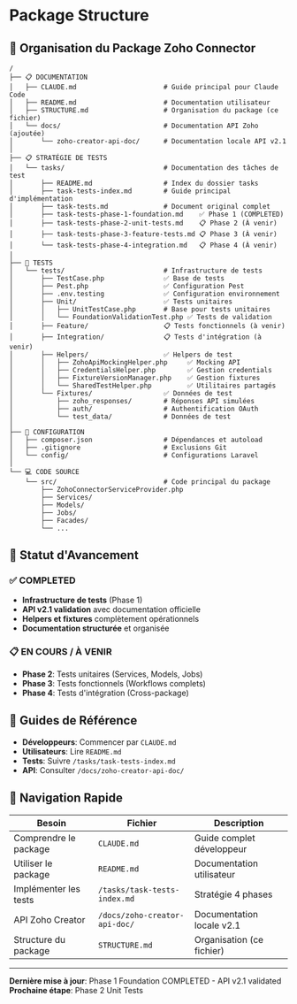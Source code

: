 # Package Structure

## 📁 Organisation du Package Zoho Connector

```
/
├── 📋 DOCUMENTATION
│   ├── CLAUDE.md                      # Guide principal pour Claude Code
│   ├── README.md                      # Documentation utilisateur
│   ├── STRUCTURE.md                   # Organisation du package (ce fichier)
│   └── docs/                          # Documentation API Zoho (ajoutée)
│       └── zoho-creator-api-doc/      # Documentation locale API v2.1
│
├── 📋 STRATÉGIE DE TESTS
│   └── tasks/                         # Documentation des tâches de test
│       ├── README.md                  # Index du dossier tasks
│       ├── task-tests-index.md        # Guide principal d'implémentation
│       ├── task-tests.md              # Document original complet
│       ├── task-tests-phase-1-foundation.md    ✅ Phase 1 (COMPLETED)
│       ├── task-tests-phase-2-unit-tests.md    📋 Phase 2 (À venir)
│       ├── task-tests-phase-3-feature-tests.md 📋 Phase 3 (À venir)
│       └── task-tests-phase-4-integration.md   📋 Phase 4 (À venir)
│
├── 🧪 TESTS
│   └── tests/                         # Infrastructure de tests
│       ├── TestCase.php               ✅ Base de tests
│       ├── Pest.php                   ✅ Configuration Pest
│       ├── .env.testing               ✅ Configuration environnement
│       ├── Unit/                      ✅ Tests unitaires
│       │   ├── UnitTestCase.php       # Base pour tests unitaires
│       │   └── FoundationValidationTest.php ✅ Tests de validation
│       ├── Feature/                   📋 Tests fonctionnels (à venir)
│       ├── Integration/               📋 Tests d'intégration (à venir)
│       ├── Helpers/                   ✅ Helpers de test
│       │   ├── ZohoApiMockingHelper.php     ✅ Mocking API
│       │   ├── CredentialsHelper.php        ✅ Gestion credentials
│       │   ├── FixtureVersionManager.php    ✅ Gestion fixtures
│       │   └── SharedTestHelper.php         ✅ Utilitaires partagés
│       └── Fixtures/                  ✅ Données de test
│           ├── zoho_responses/        # Réponses API simulées
│           ├── auth/                  # Authentification OAuth
│           └── test_data/             # Données de test
│
├── 🔧 CONFIGURATION
│   ├── composer.json                  # Dépendances et autoload
│   ├── .gitignore                     # Exclusions Git
│   └── config/                        # Configurations Laravel
│
└── 💻 CODE SOURCE
    └── src/                           # Code principal du package
        ├── ZohoConnectorServiceProvider.php
        ├── Services/
        ├── Models/
        ├── Jobs/
        ├── Facades/
        └── ...
```

## 🎯 Statut d'Avancement

### ✅ COMPLETED
- **Infrastructure de tests** (Phase 1)
- **API v2.1 validation** avec documentation officielle
- **Helpers et fixtures** complètement opérationnels
- **Documentation structurée** et organisée

### 📋 EN COURS / À VENIR
- **Phase 2**: Tests unitaires (Services, Models, Jobs)
- **Phase 3**: Tests fonctionnels (Workflows complets)
- **Phase 4**: Tests d'intégration (Cross-package)

## 📖 Guides de Référence

- **Développeurs**: Commencer par `CLAUDE.md`
- **Utilisateurs**: Lire `README.md`
- **Tests**: Suivre `/tasks/task-tests-index.md`
- **API**: Consulter `/docs/zoho-creator-api-doc/`

## 🔗 Navigation Rapide

| Besoin | Fichier | Description |
|--------|---------|-------------|
| Comprendre le package | `CLAUDE.md` | Guide complet développeur |
| Utiliser le package | `README.md` | Documentation utilisateur |
| Implémenter les tests | `/tasks/task-tests-index.md` | Stratégie 4 phases |
| API Zoho Creator | `/docs/zoho-creator-api-doc/` | Documentation locale v2.1 |
| Structure du package | `STRUCTURE.md` | Organisation (ce fichier) |

---

**Dernière mise à jour**: Phase 1 Foundation COMPLETED - API v2.1 validated
**Prochaine étape**: Phase 2 Unit Tests